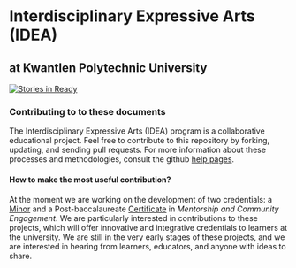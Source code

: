 Interdisciplinary Expressive Arts (IDEA)
========================================

at Kwantlen Polytechnic University
----------------------------------

[![Stories in Ready](https://badge.waffle.io/rosslaird/kwantlen.png?label=ready)](https://waffle.io/rosslaird/kwantlen)


### Contributing to to these documents

The Interdisciplinary Expressive Arts (IDEA) program is a collaborative educational project. Feel free to contribute to this repository by forking, updating, and sending pull requests. For more information about these processes and methodologies, consult the github [help pages](https://help.github.com/articles/fork-a-repo).

#### How to make the most useful contribution?

At the moment we are working on the development of two credentials: a [Minor](/IDEA/minor) and a Post-baccalaureate [Certificate](/IDEA/certificate) in *Mentorship and Community Engagement*. We are particularly interested in contributions to these projects, which will offer innovative and integrative credentials to learners at the university. We are still in the very early stages of these projects, and we are interested in hearing from learners, educators, and anyone with ideas to share.
